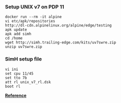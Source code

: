 ### Setup UNIX v7 on PDP 11

    docker run --rm -it alpine
    vi etc/apk/repositories
    http://dl-cdn.alpinelinux.org/alpine/edge/testing
    apk update
    apk add simh
    cd /home
    wget http://simh.trailing-edge.com/kits/uv7swre.zip
    unzip uv7swre.zip

### SimH setup file

    vi ini
    set cpu 11/45
    set tto 7b
    att rl unix_v7_rl.dsk
    boot rl
    
**[Reference](http://www.jdpressman.com/2015/11/27/how-to-emulate-unix-v7-using-SIMH-(2015).html)**
